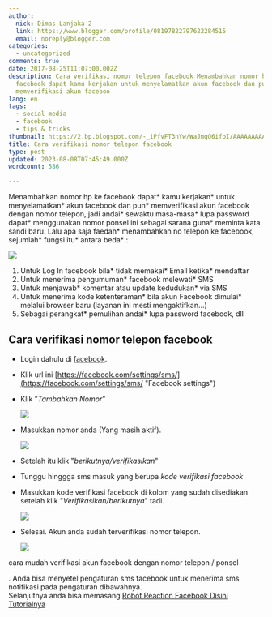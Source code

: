 ```yaml
---
author:
  nick: Dimas Lanjaka 2
  link: https://www.blogger.com/profile/08197822797622284515
  email: noreply@blogger.com
categories:
  - uncategorized
comments: true
date: 2017-08-25T11:07:00.002Z
description: Cara verifikasi nomor telepon facebook Menambahkan nomor hp ke
  facebook dapat kamu kerjakan untuk menyelamatkan akun facebook dan pun
  memverifikasi akun faceboo
lang: en
tags:
  - social media
  - facebook
  - tips & tricks
thumbnail: https://2.bp.blogspot.com/-_iPfvFT3nYw/WaJmqQ6ifoI/AAAAAAAAAAo/kmhDBlj0teEtqHC1OAmA2e3GrhCGxhaNACLcBGAs/s320/StockSnap_WBWKY1FQ2I.jpg
title: Cara verifikasi nomor telepon facebook
type: post
updated: 2023-08-08T07:45:49.000Z
wordcount: 586

---
```


Menambahkan nomor hp ke facebook dapat\* kamu kerjakan\* untuk menyelamatkan\* akun facebook dan pun\* memverifikasi akun facebook dengan nomor telepon, jadi andai\* sewaktu masa-masa\* lupa password dapat\* menggunakan nomor ponsel ini sebagai sarana guna\* meminta kata sandi baru. Lalu apa saja faedah\* menambahkan no telepon ke facebook, sejumlah\* fungsi itu\* antara beda\* :  

[![](https://2.bp.blogspot.com/-_iPfvFT3nYw/WaJmqQ6ifoI/AAAAAAAAAAo/kmhDBlj0teEtqHC1OAmA2e3GrhCGxhaNACLcBGAs/s320/StockSnap_WBWKY1FQ2I.jpg)](https://2.bp.blogspot.com/-_iPfvFT3nYw/WaJmqQ6ifoI/AAAAAAAAAAo/kmhDBlj0teEtqHC1OAmA2e3GrhCGxhaNACLcBGAs/s1600/StockSnap_WBWKY1FQ2I.jpg)

  

1.  Untuk Log In facebook bila\* tidak memakai\* Email ketika\* mendaftar 
2.  Untuk menerima pengumuman\* facebook melewati\* SMS
3.  Untuk menjawab\* komentar atau update kedudukan\* via SMS 
4.  Untuk menerima kode ketenteraman\* bila akun Facebook dimulai\* melalui browser baru (layanan ini mesti mengaktifkan...)
5.  Sebagai perangkat\* pemulihan andai\* lupa password facebook, dll

  

Cara verifikasi nomor telepon facebook
--------------------------------------

*   Login dahulu di [facebook](https://fb.me/ "facebook login").
*   Klik url ini [https://facebook.com/settings/sms/](https://facebook.com/settings/sms/ "Facebook settings")
*   Klik ”_Tambahkan Nomor_”
    
    [![](https://res.cloudinary.com/dimaslanjaka/image/fetch/https://3.bp.blogspot.com/-7veCCgqLL3M/VsW468D4V3I/AAAAAAAASoE/eAbQyx7hw64/s1600/CARA+verifikasi+facebook+dengan+ponsel+nomor+hp+1.jpg)](http://res.cloudinary.com/dimaslanjaka/image/fetch/https://3.bp.blogspot.com/-7veCCgqLL3M/VsW468D4V3I/AAAAAAAASoE/eAbQyx7hw64/s1600/CARA+verifikasi+facebook+dengan+ponsel+nomor+hp+1.jpg)
    
*   Masukkan nomor anda (Yang masih aktif).
    
    [![](https://2.bp.blogspot.com/-sAWCzorOJRs/WaADkDEbLsI/AAAAAAAAADk/bZhVdOOnnAk4nFK2YBw7zGF7WQhgdvZtQCLcBGAs/s320/CARA%2Bverifikasi%2Bfacebook%2Bdengan%2Bponsel%2Bnomor%2Bhp%2B2.jpg)](https://2.bp.blogspot.com/-sAWCzorOJRs/WaADkDEbLsI/AAAAAAAAADk/bZhVdOOnnAk4nFK2YBw7zGF7WQhgdvZtQCLcBGAs/s1600/CARA%2Bverifikasi%2Bfacebook%2Bdengan%2Bponsel%2Bnomor%2Bhp%2B2.jpg)
    
*   Setelah itu klik "_berikutnya/verifikasikan_"
*   Tunggu hinggga sms masuk yang berupa _kode_ _verifikasi facebook_
*   Masukkan kode verifikasi facebook di kolom yang sudah disediakan setelah klik "_Verifikasikan/berikutnya_" tadi.
    
    [![](https://3.bp.blogspot.com/-NbmDIglgwPA/WaAD3CkKTQI/AAAAAAAAADo/UrVtAfjv0k4n2VFfQbOy3R7Fn46vsLc6ACLcBGAs/s320/CARA%2Bverifikasi%2Bfacebook%2Bdengan%2Bponsel%2Bnomor%2Bhp%2B3.jpg)](https://3.bp.blogspot.com/-NbmDIglgwPA/WaAD3CkKTQI/AAAAAAAAADo/UrVtAfjv0k4n2VFfQbOy3R7Fn46vsLc6ACLcBGAs/s1600/CARA%2Bverifikasi%2Bfacebook%2Bdengan%2Bponsel%2Bnomor%2Bhp%2B3.jpg)
    
*   Selesai. Akun anda sudah terverifikasi nomor telepon.
    
    [![](https://3.bp.blogspot.com/-UPbw83VOy0U/WaAEndZSWAI/AAAAAAAAADw/RBWNk3A6kBEa_U2sN7Fn1s0h6HwRPXSAQCLcBGAs/s320/CARA%2Bverifikasi%2Bfacebook%2Bdengan%2Bponsel%2Bnomor%2Bhp%2B4.jpg)](https://3.bp.blogspot.com/-UPbw83VOy0U/WaAEndZSWAI/AAAAAAAAADw/RBWNk3A6kBEa_U2sN7Fn1s0h6HwRPXSAQCLcBGAs/s1600/CARA%2Bverifikasi%2Bfacebook%2Bdengan%2Bponsel%2Bnomor%2Bhp%2B4.jpg)
    

cara mudah verifikasi akun facebook dengan nomor telepon / ponsel

. Anda bisa menyetel pengaturan sms facebook untuk menerima sms notifikasi pada pengaturan dibawahnya.  
Selanjutnya anda bisa memasang [Robot Reaction Facebook Disini Tutorialnya](https://web-manajemen.blogspot.sg/2017/08/update-robot-reaction-facebook-terbaru.html)